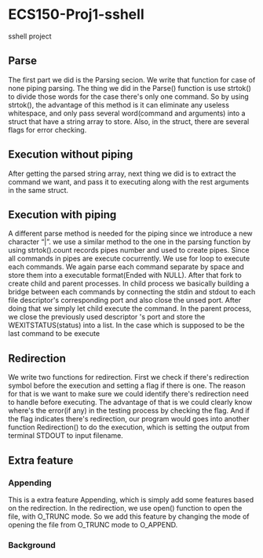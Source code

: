 # ECS150-Proj1-sshell
sshell project

## Parse

The first part we did is the Parsing secion. We write that function for case of
none piping parsing. The thing we did in the Parse() function is use strtok() to
divide those words for the case there's only one command. So by using strtok(),
the advantage of this method is it can eliminate any useless whitespace, and
only pass several word(command and arguments) into a struct that have a string
array to store. Also, in the struct, there are several flags for error checking.

## Execution without piping
After getting the parsed string array, next thing we did is to extract the
command we want, and pass it to executing along with the rest arguments in the
same struct.

## Execution with piping
A different parse method is needed for the piping since we introduce a new
character “|”. we use a similar method to the one in the parsing function by
using strtok().count records pipes number and used to create pipes. Since all commands in pipes are execute cocurrently. We use for loop to execute each commands. We again parse each command separate by space and store them into a executable format(Ended with NULL).
After that fork to create child and parent processes. In child process we basically building a bridge between each commands by connecting the stdin and stdout to each file descriptor's corresponding port and also close the unsed port. After doing that we simply let child execute the command. In the parent process, we close the previously used descriptor 's port and store the WEXITSTATUS(status) into a list. In the case which is supposed to be the last command to be execute
## Redirection
We write two functions for redirection. First we check if there's redirection
symbol before the execution and setting a flag if there is one. The reason for
that is we want to make sure we could identify there's redirection need to
handle before executing. The advantage of that is we could clearly know where's
the error(if any) in the testing process by checking the flag. And if the flag
indicates there's redirection, our program would goes into another function
Redirection() to do the execution, which is setting the output from terminal
STDOUT to input filename.

## Extra feature
### Appending
This is a extra feature Appending, which is simply add some features based on
the redirection. In the redirection, we use open() function to open the file,
with O_TRUNC mode. So we add this feature by changing the mode of opening the
file from O_TRUNC mode to O_APPEND.

### Background

